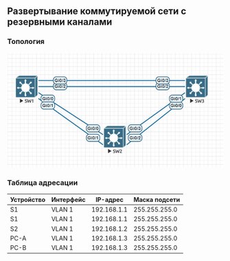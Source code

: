 ## Развертывание коммутируемой сети с резервными каналами  

### 	Топология
![](https://github.com/permakov/otus/blob/main/lab7/Schema.jpg)   

### 	Таблица адресации  

Устройство |	Интерфейс	| IP-адрес |	Маска подсети
---------- | ---------- | ------- |--------------
S1 |	VLAN 1 | 192.168.1.1 |	255.255.255.0
S1 |	VLAN 1 | 192.168.1.1 |	255.255.255.0
S2 |	VLAN 1 |	192.168.1.2	| 255.255.255.0
PC-A |	VLAN 1 |	192.168.1.3 |	255.255.255.0
PC-B |	VLAN 1 |	192.168.1.3 |	255.255.255.0
